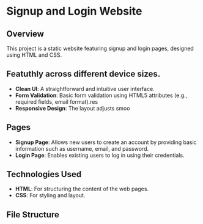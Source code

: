 # Signup and Login Website

## Overview
This project is a static website featuring signup and login pages, designed using HTML and CSS.

## Featuthly across different device sizes.
- **Clean UI**: A straightforward and intuitive user interface.
- **Form Validation**: Basic form validation using HTML5 attributes (e.g., required fields, email format).res
- **Responsive Design**: The layout adjusts smoo

## Pages
- **Signup Page**: Allows new users to create an account by providing basic information such as username, email, and password.
- **Login Page**: Enables existing users to log in using their credentials.

## Technologies Used
- **HTML**: For structuring the content of the web pages.
- **CSS**: For styling and layout.

## File Structure
